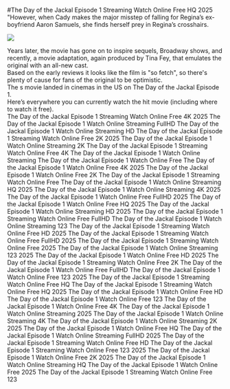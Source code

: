 #The Day of the Jackal Episode 1 Streaming Watch Online Free HQ 2025  
"However, when Cady makes the major misstep of falling for Regina’s ex-boyfriend Aaron Samuels, she finds herself prey in Regina’s crosshairs.  
  
[![](https://i.imgur.com/qSNzIqt.png)](https://movie.rssnews.media/YNcXyJk.php)  
  
Years later, the movie has gone on to inspire sequels, Broadway shows, and recently, a movie adaptation, again produced by Tina Fey, that emulates the original with an all-new cast.  
Based on the early reviews it looks like the film is "so fetch", so there's plenty of cause for fans of the original to be optimistic.  
The s movie landed in cinemas in the US on The Day of the Jackal Episode 1.  
Here’s everywhere you can currently watch the hit movie (including where to watch it free).  
The Day of the Jackal Episode 1 Streaming Watch Online Free 4K 2025
The Day of the Jackal Episode 1 Watch Online Streaming FullHD
The Day of the Jackal Episode 1 Watch Online Streaming HD
The Day of the Jackal Episode 1 Streaming Watch Online Free 2K 2025
The Day of the Jackal Episode 1 Watch Online Streaming 2K
The Day of the Jackal Episode 1 Streaming Watch Online Free 4K
The Day of the Jackal Episode 1 Watch Online Streaming
The Day of the Jackal Episode 1 Watch Online Free
The Day of the Jackal Episode 1 Watch Online Free 4K 2025
The Day of the Jackal Episode 1 Watch Online Free 2K
The Day of the Jackal Episode 1 Streaming Watch Online Free
The Day of the Jackal Episode 1 Watch Online Streaming HQ 2025
The Day of the Jackal Episode 1 Watch Online Streaming 4K 2025
The Day of the Jackal Episode 1 Watch Online Free FullHD 2025
The Day of the Jackal Episode 1 Watch Online Free HQ 2025
The Day of the Jackal Episode 1 Watch Online Streaming HD 2025
The Day of the Jackal Episode 1 Streaming Watch Online Free FullHD
The Day of the Jackal Episode 1 Watch Online Streaming 123
The Day of the Jackal Episode 1 Streaming Watch Online Free HD 2025
The Day of the Jackal Episode 1 Streaming Watch Online Free FullHD 2025
The Day of the Jackal Episode 1 Streaming Watch Online Free 2025
The Day of the Jackal Episode 1 Watch Online Streaming 123 2025
The Day of the Jackal Episode 1 Watch Online Free HD 2025
The Day of the Jackal Episode 1 Streaming Watch Online Free 2K
The Day of the Jackal Episode 1 Watch Online Free FullHD
The Day of the Jackal Episode 1 Watch Online Free 123 2025
The Day of the Jackal Episode 1 Streaming Watch Online Free HQ
The Day of the Jackal Episode 1 Streaming Watch Online Free HQ 2025
The Day of the Jackal Episode 1 Watch Online Free HD
The Day of the Jackal Episode 1 Watch Online Free 123
The Day of the Jackal Episode 1 Watch Online Free 4K
The Day of the Jackal Episode 1 Watch Online Streaming 2025
The Day of the Jackal Episode 1 Watch Online Streaming 4K
The Day of the Jackal Episode 1 Watch Online Streaming 2K 2025
The Day of the Jackal Episode 1 Watch Online Free HQ
The Day of the Jackal Episode 1 Watch Online Streaming FullHD 2025
The Day of the Jackal Episode 1 Streaming Watch Online Free HD
The Day of the Jackal Episode 1 Streaming Watch Online Free 123 2025
The Day of the Jackal Episode 1 Watch Online Free 2K 2025
The Day of the Jackal Episode 1 Watch Online Streaming HQ
The Day of the Jackal Episode 1 Watch Online Free 2025
The Day of the Jackal Episode 1 Streaming Watch Online Free 123